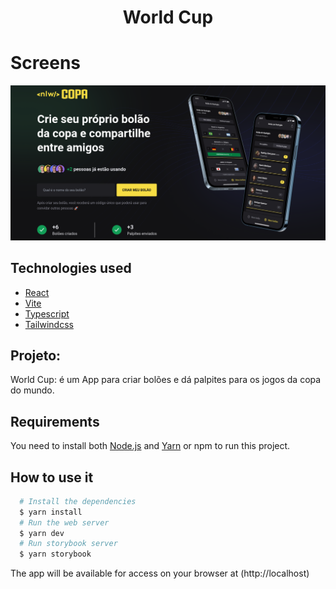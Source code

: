 <h1 align="center">
   World Cup
</h1>

# Screens

![Home](./.screens/home.png)

## Technologies used

- [React](https://pt-br.reactjs.org/)
- [Vite](https://vitejs.dev/)
- [Typescript](https://www.typescriptlang.org)
- [Tailwindcss](https://tailwindcss.com/)

## Projeto:

World Cup: é um App para criar bolões e dá palpites para os jogos da copa do mundo.

## Requirements

You need to install both [Node.js](https://nodejs.org) and [Yarn](https://yarnpkg.com) or npm to run this project.

## How to use it

```bash
  # Install the dependencies
  $ yarn install
  # Run the web server
  $ yarn dev
  # Run storybook server
  $ yarn storybook
```

The app will be available for access on your browser at (http://localhost)
